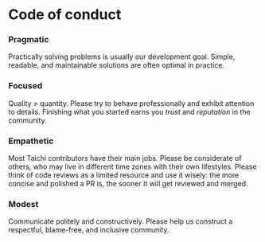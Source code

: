 # Code of conduct

### Pragmatic

Practically solving problems is usually our development goal. Simple, readable, and maintainable solutions are often optimal in practice.

### Focused

Quality > quantity. Please try to behave professionally and exhibit attention to details. Finishing what you started earns you _trust_ and _reputation_ in the community.

### Empathetic

Most Taichi contributors have their main jobs. Please be considerate of others, who may live in different time zones with their own lifestyles. Please think of code reviews as a limited resource and use it wisely: the more concise and polished a PR is, the sooner it will get reviewed and merged.

### Modest

Communicate politely and constructively. Please help us construct a respectful, blame-free, and inclusive community.
